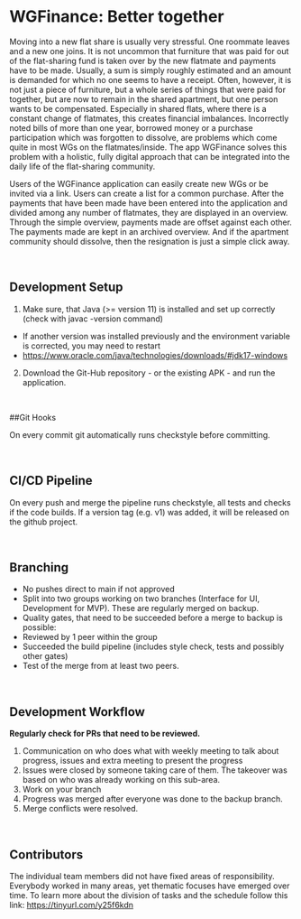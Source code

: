 # WGFinance: Better together

Moving into a new flat share is usually very stressful. One roommate leaves and a new one joins. It is not uncommon that furniture that was paid for out of the flat-sharing fund is taken over by the new flatmate and payments have to be made. Usually, a sum is simply roughly estimated and an amount is demanded for which no one seems to have a receipt. Often, however, it is not just a piece of furniture, but a whole series of things that were paid for together, but are now to remain in the shared apartment, but one person wants to be compensated. Especially in shared flats, where there is a constant change of flatmates, this creates financial imbalances. Incorrectly noted bills of more than one year, borrowed money or a purchase participation which was forgotten to dissolve, are problems which come quite in most WGs on the flatmates/inside. The app WGFinance solves this problem with a holistic, fully digital approach that can be integrated into the daily life of the flat-sharing community.

Users of the WGFinance application can easily create new WGs or be invited via a link. Users can create a list for a common purchase. After the payments that have been made have been entered into the application and divided among any number of flatmates, they are displayed in an overview.
Through the simple overview, payments made are offset against each other. The payments made are kept in an archived overview. And if the apartment community should dissolve, then the resignation is just a simple click away.

<br/>

## Development Setup

1. Make sure, that Java (>= version 11) is installed and set up correctly (check with javac -version command)
  - If another version was installed previously and the environment variable is corrected, you may need to restart
  - https://www.oracle.com/java/technologies/downloads/#jdk17-windows
2. Download the Git-Hub repository - or the existing APK - and run the application.

<br/>

##Git Hooks

On every commit git automatically runs checkstyle before committing.

<br/>

## CI/CD Pipeline

On every push and merge the pipeline runs checkstyle, all tests and checks if the code builds.
If a version tag (e.g. v1) was added, it will be released on the github project.

<br/>

## Branching

- No pushes direct to main if not approved
- Split into two groups working on two branches (Interface for UI, Development for MVP). These are regularly merged on backup.
- Quality gates, that need to be succeeded before a merge to backup is possible:
 - Reviewed by 1 peer within the group
 - Succeeded the build pipeline (includes style check, tests and possibly other gates)
 - Test of the merge from at least two peers.

<br/>

## Development Workflow

**Regularly check for PRs that need to be reviewed.**

1. Communication on who does what with weekly meeting to talk about progress, issues and extra meeting to present the progress
2. Issues were closed by someone taking care of them. The takeover was based on who was already working on this sub-area.
3. Work on your branch
4. Progress was merged after everyone was done to the backup branch.
5. Merge conflicts were resolved.

<br/>

## Contributors

The individual team members did not have fixed areas of responsibility. Everybody worked in many areas, yet thematic focuses have emerged over time.
To learn more about the division of tasks and the schedule follow this link: https://tinyurl.com/y25f6kdn 
